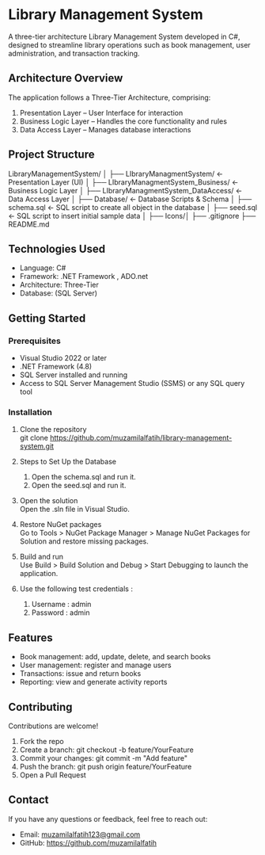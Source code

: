 # Library Management System

A three-tier architecture Library Management System developed in C#, designed to streamline library operations such as book management, user administration, and transaction tracking.

## Architecture Overview

The application follows a Three-Tier Architecture, comprising:

1. Presentation Layer – User Interface for interaction  
2. Business Logic Layer – Handles the core functionality and rules  
3. Data Access Layer – Manages database interactions

## Project Structure
LibraryManagementSystem/
│
├── LIbraryManagmentSystem/                     ← Presentation Layer (UI)
│
├── LIbraryManagmentSystem_Business/            ← Business Logic Layer
│
├── LIbraryManagmentSystem_DataAccess/          ← Data Access Layer
│
├── Database/                                   ← Database Scripts & Schema
│   ├── schema.sql                       ← SQL script to create all object in the database
│   ├── seed.sql                  ← SQL script to insert initial sample data
│
├── Icons/│
├── .gitignore
├── README.md

                                

## Technologies Used

- Language: C#  
- Framework: .NET Framework , ADO.net
- Architecture: Three-Tier  
- Database: (SQL Server)

## Getting Started

### Prerequisites

- Visual Studio 2022 or later  
- .NET Framework (4.8)  
- SQL Server installed and running
- Access to SQL Server Management Studio (SSMS) or any SQL query tool

### Installation

1. Clone the repository  
   git clone https://github.com/muzamilalfatih/library-management-system.git

2. Steps to Set Up the Database
    1. Open the schema.sql and run it.
    2. Open the seed.sql and run it.

3. Open the solution  
   Open the .sln file in Visual Studio.

4. Restore NuGet packages  
   Go to Tools > NuGet Package Manager > Manage NuGet Packages for Solution and restore missing packages.
5. Build and run  
   Use Build > Build Solution and Debug > Start Debugging to launch the application.

2. Use the following test credentials :
    1. Username : admin
    2. Password : admin

## Features

- Book management: add, update, delete, and search books  
- User management: register and manage users  
- Transactions: issue and return books  
- Reporting: view and generate activity reports

## Contributing

Contributions are welcome!

1. Fork the repo  
2. Create a branch: git checkout -b feature/YourFeature  
3. Commit your changes: git commit -m "Add feature"  
4. Push the branch: git push origin feature/YourFeature  
5. Open a Pull Request

## Contact

If you have any questions or feedback, feel free to reach out:

- Email: muzamilalfatih123@gmail.com 
- GitHub: https://github.com/muzamilalfatih
